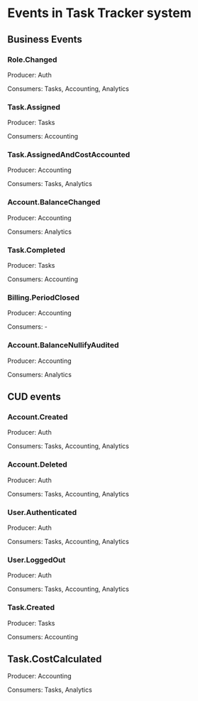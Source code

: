 # Events in Task Tracker system

## Business Events

### Role.Changed

Producer: Auth

Consumers: Tasks, Accounting, Analytics

### Task.Assigned

Producer: Tasks

Consumers: Accounting

### Task.AssignedAndCostAccounted

Producer: Accounting

Consumers: Tasks, Analytics

### Account.BalanceChanged

Producer: Accounting

Consumers: Analytics

### Task.Completed

Producer: Tasks

Consumers: Accounting

### Billing.PeriodClosed

Producer: Accounting

Consumers: -

### Account.BalanceNullifyAudited

Producer: Accounting

Consumers: Analytics

## CUD events

### Account.Created

Producer: Auth

Consumers: Tasks, Accounting, Analytics

### Account.Deleted

Producer: Auth

Consumers: Tasks, Accounting, Analytics

### User.Authenticated

Producer: Auth

Consumers: Tasks, Accounting, Analytics

### User.LoggedOut

Producer: Auth

Consumers: Tasks, Accounting, Analytics

### Task.Created

Producer: Tasks

Consumers: Accounting

## Task.CostCalculated

Producer: Accounting

Consumers: Tasks, Analytics
